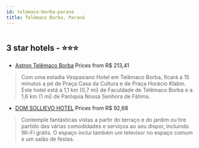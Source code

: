 ```yaml
---
id: telemaco-borba-parana
title: Telêmaco Borba, Paraná
---
```


<center><img src="https://i.travelapi.com/hotels/13000000/12270000/12262500/12262418/6b4dd52e_z.jpg" alt="" /></center>


##  3 star hotels - ⭐️⭐️⭐️

-    [Astron Telêmaco Borba](https://www.hurb.com/br/aud/https://www.hurb.com/br/hotels/telemaco-borba/astron-telemaco-borba-HT-NHPP?cmp=18055) Prices from R$ 213,41
   > Com uma estadia Vespasiano Hotel em Telêmaco Borba, ficará a 15 minutos a pé de Praça Casa da Cultura e de Praça Horácio Klabin. Este hotel está a 1,1 km (0,7 mi) de Faculdade de Telêmaco Borba e a 1,6 km (1 mi) de Paróquia Nossa Senhora de Fátima.
-    [DOM SOLLIEVO HOTEL](https://www.hurb.com/br/aud/https://www.hurb.com/br/hotels/telemaco-borba/dom-sollievo-hotel-HT-QB66?cmp=18055) Prices from R$ 92,68
   > Contemple fantásticas vistas a partir do terraço e do jardim ou tire partido das várias comodidades e serviços ao seu dispor, incluindo Wi-Fi grátis. O espaço inclui também um televisor no espaço comum e um salão de festas.
